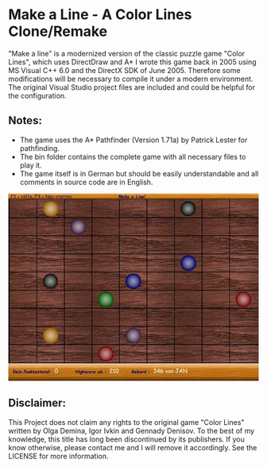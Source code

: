 # Make a Line - A Color Lines Clone/Remake
"Make a line" is a modernized version of the classic puzzle game "Color Lines", which uses DirectDraw and A* 
I wrote this game back in 2005 using  MS Visual C++ 6.0 and the DirectX SDK of June 2005. Therefore some modifications will be necessary to compile it under a modern environment. The original Visual Studio project files are included and could be helpful for the configuration.

## Notes: 
- The game uses the A* Pathfinder (Version 1.71a) by Patrick Lester for pathfinding.
- The bin folder contains the complete game with all necessary files to play it.
- The game itself is in German but should be easily understandable and all comments in source code are in English.

![Alt text](https://github.com/JKnipperts/Make-a-line/blob/master/Gameplay.jpg?raw=true "Title")

## Disclaimer: 
This Project does not claim any rights to the original game "Color Lines" written by Olga Demina, Igor Ivkin and Gennady Denisov. 
To the best of my knowledge, this title has long been discontinued by its publishers. If you know otherwise, please contact me and I will remove it accordingly. See the LICENSE for more information.
